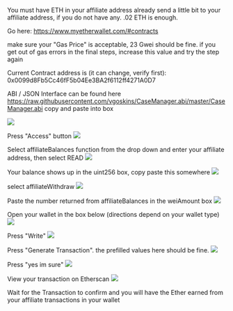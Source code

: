 You must have ETH in your affiliate address already send a little bit to your affiliate address, if you do not have any. .02 ETH is enough.

Go here: https://www.myetherwallet.com/#contracts

make sure your "Gas Price" is acceptable, 23 Gwei should be fine. if you get out of gas errors in the final steps, increase this value and try the step again

Current Contract address is (it can change, verify first): 0x0099d8Fb5Cc46fF5b04Ee3BA2f6112ff4271A0D7

ABI / JSON Interface can be found here https://raw.githubusercontent.com/vgoskins/CaseManager.abi/master/CaseManager.abi copy and paste into box

![](https://mcmxi.media/i/l2054d46.png)

Press "Access" button
![](https://mcmxi.media/i/l2055ac7.png)

Select affiliateBalances function from the drop down and enter your affiliate address, then select READ ![](https://mcmxi.media/i/l205697d.png)

Your balance shows up in the uint256 box, copy paste this somewhere 
![](https://mcmxi.media/i/l20577f7.png)

select affiliateWithdraw
![](https://mcmxi.media/i/l205848c.png)

Paste the number returned from affiliateBalances in the weiAmount box
![](https://mcmxi.media/i/l2059fd8.png)

Open your wallet in the box below (directions depend on your wallet type)
![](https://mcmxi.media/i/l20605d8.png)

Press "Write"
![](https://mcmxi.media/i/l2061506.png)

Press "Generate Transaction". the prefilled values here should be fine. 
![](https://mcmxi.media/i/l20629e7.png)

Press "yes im sure" 
![](https://mcmxi.media/i/l206395d.png)

View your transaction on Etherscan 
![](https://mcmxi.media/i/l2064240.png)

Wait for the Transaction to confirm and you will have the Ether earned from your affiliate transactions in your wallet
